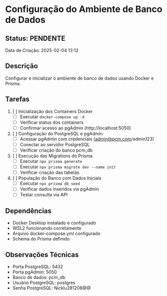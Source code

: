 # Configuração do Ambiente de Banco de Dados

## Status: PENDENTE
Data de Criação: 2025-02-04 13:12

## Descrição
Configurar e inicializar o ambiente de banco de dados usando Docker e Prisma.

## Tarefas
1. [ ] Inicialização dos Containers Docker
   - [ ] Executar `docker-compose up -d`
   - [ ] Verificar status dos containers
   - [ ] Confirmar acesso ao pgAdmin (http://localhost:5050)

2. [ ] Configuração do PostgreSQL e pgAdmin
   - [ ] Acessar pgAdmin com credenciais (admin@pcm.com/admin123)
   - [ ] Conectar ao servidor PostgreSQL
   - [ ] Verificar criação do banco pcm_db

3. [ ] Execução das Migrations do Prisma
   - [ ] Executar `npx prisma generate`
   - [ ] Executar `npx prisma migrate dev --name init`
   - [ ] Verificar criação das tabelas

4. [ ] População do Banco com Dados Iniciais
   - [ ] Executar `npx prisma db seed`
   - [ ] Verificar dados inseridos via pgAdmin
   - [ ] Testar consulta via API

## Dependências
- Docker Desktop instalado e configurado
- WSL2 funcionando corretamente
- Arquivo docker-compose.yml configurado
- Schema do Prisma definido

## Observações Técnicas
- Porta PostgreSQL: 5432
- Porta pgAdmin: 5050
- Banco de dados: pcm_db
- Usuário PostgreSQL: postgres
- Senha PostgreSQL: Nicklu281208@@
